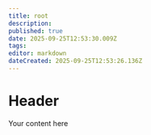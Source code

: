 ```yaml
---
title: root
description: 
published: true
date: 2025-09-25T12:53:30.009Z
tags: 
editor: markdown
dateCreated: 2025-09-25T12:53:26.136Z
---
```


# Header
Your content here